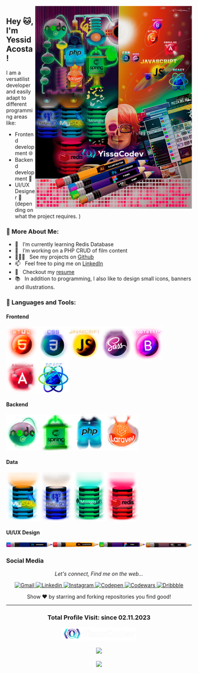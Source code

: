<img align="right" src="./assets/img/hero-git.png" width="425px" alt="Click to see the source">


## Hey 🐱, I'm Yessid Acosta! 
I am a versatilist developer and easily adapt to different programming areas like:

- Frontend development 🌐
- Backend development 🤖 
- UI/UX Designer 🎨 (depending on what the project requires. )
  

### 🧐 More About Me:

- 🔭 &nbsp; I’m currently learning Redis Database
- 🤝 &nbsp; I’m working on a PHP CRUD of film content
- 👨🏻‍💻 &nbsp; See my projects on [Github](https://github.com/yissacodev?tab=repositories)
- 📫 &nbsp; Feel free to ping me on [LinkedIn](https://www.linkedin.com/)
- 📝 &nbsp; Checkout my [resume](https://drive.google.com/file/)
- 📚 &nbsp; In addition to programming, I also like to design small icons, banners and illustrations.


### 🔨 Languages and Tools:
#### Frontend

<a href="https://html.spec.whatwg.org/multipage/" target="_blank"> <img align="left" src="./assets/img/html-planet.png" alt="HTML" width="85px"/> </a> 
<a href="https://www.w3.org/Style/CSS/specs.en.html" target="_blank"> <img align="left" src="./assets/img/css-planet.png" alt="CSS" width="85px"/> </a> 
<a href="https://www.ecma-international.org/publications-and-standards/standards/ecma-262/" target="_blank"> <img align="left" src="./assets/img/js-planet.png" alt="JS" width="85px"/></a> 
<a href="https://sass-lang.com" target="_blank"> <img align="left" src="./assets/img/sass-planet.png" alt="SASS" width="85px"/> </a> 
<a href="https://getbootstrap.com" target="_blank"> <img align="left" src="./assets/img/bootstrap-planet.png" alt="Bootstrap" width="85px"/> </a> 
<a href="https://angular.io" target="_blank"> <img align="left" src="./assets/img/angular-planet.png" alt="Angular" width="85px"/> </a> 
<a href="https://es.react.dev" target="_blank"> <img  src="./assets/img/react-planet.png" alt="React" width="85px"/> </a> 



#### Backend
<a href="nodejs.org" target="_blank"> <img align="left" src="./assets/img/node-potion.png" alt="NodeJS" width="90px"/> </a> 
<a href="https://spring.io" target="_blank"> <img align="left" src="./assets/img/spring-potion.png" alt="Spring" width="90px"/> </a> 
<a href="https://www.php.net" target="_blank"> <img align="left" src="./assets/img/php-potion.png" alt="PHP" width="90px"/> </a> 
<a href="https://laravel.com" target="_blank"> <img  src="./assets/img/laravel-potion.png" alt="Laravel" width="90px"/> </a> 


#### Data
<a href="https://www.mysql.com" target="_blank"> <img align="left" src="./assets/img/mysql-dbdata.png" alt="MySql" width="90px"/> </a> 
<a href="https://www.postgresql.org" target="_blank"> <img align="left" src="./assets/img/posgtres-dbdata.png" alt="PostgreSQL" width="90px"/> </a> 
<a href="https://www.mongodb.com/" target="_blank"> <img align="left" src="./assets/img/mongo-dbdata.png" alt="MongoDB" width="90px"/> </a> 
<a href="https://redis.io" target="_blank"> <img  src="./assets/img/redis-dbdata.png" alt="Redis" width="90px"/> </a> 


#### UI/UX Design
<a href="www.adobe.com" target="_blank"> <img align="left" src="./assets/img/ps-pencil.png" alt="´Photoshop" width="25%"/> </a> 
<a href="www.adobe.com" target="_blank"> <img align="left" src="./assets/img/illustrator-pencil.png" alt="Illustrator" width="25%"/> </a>
<a href="https://www.figma.com" target="_blank"> <img align="left" src="./assets/img/figma-pencil.png" alt="Figma" width="25%"/> </a> 
<a href="http://www.gimp.org.es" target="_blank"> <img  src="./assets/img/gimp-pencil.png" alt="GIMP" width="25%"/> </a> 

<!--
### Github stats
<p align="center">
  <img src="https://github-readme-stats.vercel.app/api?username=yissacodev&count_private=true&show_icons=true&theme=dracula&line_height=33" alt="´Languajes" height="200px"/> 
  <img src="https://github-readme-stats.vercel.app/api/top-langs/?username=yissacodev&count_private=true&hide=html,scss,,ejs&theme=dracula&line_height=10" alt="´Languajes" height="200px"/> 
</p>
-->


### Social Media

<p align="center"><i>Let's connect, Find me on the web...</i></p>
<p align="center">
   <a href="mailto:v.yissacodev@gmail.com" target="_blank"> <img  src="https://img.shields.io/badge/gmail-%23EA4335?style=for-the-badge&logo=gmail&logoColor=white&link=yesid9523%40gmail.co" alt="Gmail"/> </a> 
   <a href="https://www.linkedin.com/in/yessidacosta/" target="_blank"> <img  src="https://img.shields.io/badge/linkedin-%230A66C2?style=for-the-badge&logo=linkedin&logoColor=white&link=https%3A%2F%2Fwww.linkedin.com%2Fin%2Fyessidacosta%2F" alt="Linkedin"/> </a> 
   <a href="http://instagram.com" target="_blank"> <img  src="https://img.shields.io/badge/instagram-%23E4405F?style=for-the-badge&logo=instagram&logoColor=white&link=https%3A%2F%2Fdribbble.com%2Fyissacodev" alt="Instagram"/> </a> 
   <a href="https://codepen.io/yissacodev" target="_blank"> <img  src="https://img.shields.io/badge/codepen-black?style=for-the-badge&logo=codepen&link=https%3A%2F%2Fcodepen.io%2Fyissacodev" alt="Codepen"/> </a> 
   <a href="https://www.codewars.com/users/yissacodev" target="_blank"> <img  src="https://img.shields.io/badge/codewars-%23B1361E?style=for-the-badge&logo=codewars&logoColor=white&link=https%3A%2F%2Fwww.codewars.com%2Fusers%2Fyissacodev" alt="Codewars"/> </a> 
   <a href="https://dribbble.com/yissacodev" target="_blank"> <img  src="https://img.shields.io/badge/dribbble-%23EA4C89?style=for-the-badge&logo=dribbble&logoColor=white&link=https%3A%2F%2Fdribbble.com%2Fyissacodev" alt="Dribbble"/> </a> 

  <p align="center">
    Show ❤️ by starring and forking repositories you find good!
  </p>
</p>

---
<h3><p align="center">Total Profile Visit: since 02.11.2023</p>
<p align="center"><img src="./assets/img/logo-animation.svg" width="200px" alt="YissaCodev Logo" align="center"/></p>
<p align="center"><img align="center" src="https://profile-counter.glitch.me/yissacodev/count.svg"/></p>
<p align="center"><img align="center" src="https://img.shields.io/badge/Thanks_for_visiting!-%23EC6237?style=for-the-badge"/></p>

<!--
### Social
   [![Gmail Badge](https://img.shields.io/badge/gmail-%23EA4335?style=for-the-badge&logo=gmail&logoColor=white&link=yesid9523%40gmail.com)](mailto:v.yesid9523@gmail.com)
   [![Linkedin Badge](https://img.shields.io/badge/linkedin-%230A66C2?style=for-the-badge&logo=linkedin&logoColor=white&link=https%3A%2F%2Fwww.linkedin.com%2Fin%2Fyessidacosta%2F)](https://www.linkedin.com/in/yessidacosta/)
   [![Instagram Badge](https://img.shields.io/badge/instagram-%23E4405F?style=for-the-badge&logo=instagram&logoColor=white&link=https%3A%2F%2Fdribbble.com%2Fyissacodev)](http://instagram.com)
   [![Codepen Badge](https://img.shields.io/badge/codepen-black?style=for-the-badge&logo=codepen&link=https%3A%2F%2Fcodepen.io%2Fyissacodev)](https://codepen.io/yissacodev)
   [![Codewars Badge](https://img.shields.io/badge/codewars-%23B1361E?style=for-the-badge&logo=codewars&logoColor=white&link=https%3A%2F%2Fwww.codewars.com%2Fusers%2Fyissacodev)](https://www.codewars.com/users/yissacodev)
   [![Dribbble Badge](https://img.shields.io/badge/dribbble-%23EA4C89?style=for-the-badge&logo=dribbble&logoColor=white&link=https%3A%2F%2Fdribbble.com%2Fyissacodev)](https://dribbble.com/yissacodev)

### 📊 Github stats

<picture>
  <source
    srcset="https://github-readme-stats.vercel.app/api?username=yissacodev&show_icons=true&theme=dark"
    media="(prefers-color-scheme: dark)"
  />
  <source
    srcset="https://github-readme-stats.vercel.app/api?username=yissacodev&show_icons=true"
    media="(prefers-color-scheme: light), (prefers-color-scheme: no-preference)"
  />
  <img src="https://github-readme-stats.vercel.app/api?username=yissacodev&show_icons=true" />
</picture>
-->

<!--
**acosta032/acosta032** is a ✨ _special_ ✨ repository because its `README.md` (this file) appears on your GitHub profile.

Here are some ideas to get you started:

- 🔭 I’m currently working on ...
- 🌱 I’m currently learning ...
- 👯 I’m looking to collaborate on ...
- 🤔 I’m looking for help with ...
- 💬 Ask me about ...
- 📫 How to reach me: ...
- 😄 Pronouns: ...
- ⚡ Fun fact: ....
-->
